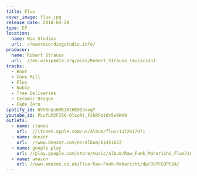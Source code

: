 ```yaml
---
title: Flux
cover_image: flux.jpg
release_date: 2018-04-28
type: EP
location:
  name: Wax Studios
  url:  //waxrecordingstudio.info/
producer:
  name: Robert Strauss
  url:  //en.wikipedia.org/wiki/Robert_Strauss_(musician)
tracks:
  - Boot
  - Cone Mill
  - Flux
  - Noble
  - Tree Deliveries
  - Ceramic Dragon
  - Fade Zero
spotify_id: 0V93nqs6M6JNtHE0OJvvgY
youtube_id: PLuPLM2FI60-OlLoRt_FsbRFmi6v5wXKm9
outlets:
  - name: itunes
    url:  //itunes.apple.com/us/album/flux/1372617971
  - name: deezer
    url:  //www.deezer.com/en/album/61451872
  - name: google-play
    url: //play.google.com/store/music/album/Raw_Funk_Maharishi_Flux?id=By22z4fv42lk6nbhlefsou66toy&hl=en_GB
  - name: amazon
    url: //www.amazon.co.uk/Flux-Raw-Funk-Maharishi/dp/B07CG3PG84/
---
```

